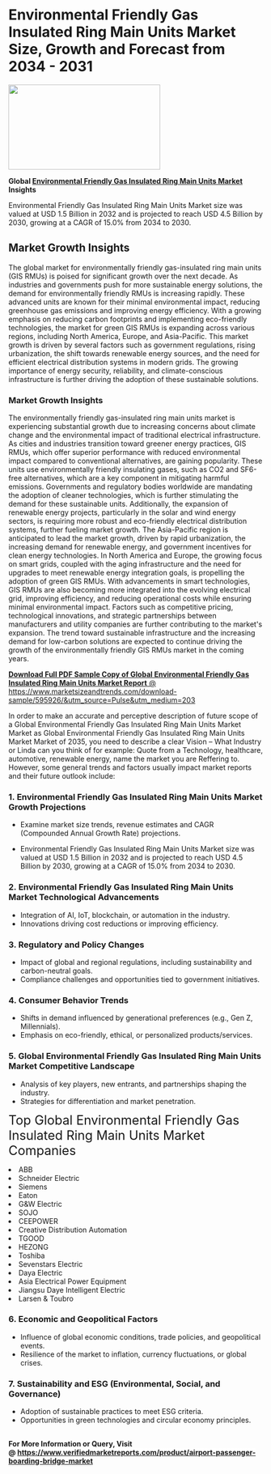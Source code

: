 <H1>Environmental Friendly Gas Insulated Ring Main Units Market Size, Growth and Forecast from 2034 - 2031</H1><img class="aligncenter size-medium wp-image-584254" src="https://thirdeyenews.in/wp-content/uploads/2034/09/Global-Market-Research-300x168.jpeg" alt="" width="300" height="168" /><p><strong>Global&nbsp;<a href="https://www.marketsizeandtrends.com/download-sample/595926/&amp;utm_source=Pulse&amp;utm_medium=203">Environmental Friendly Gas Insulated Ring Main Units Market</a> Insights</strong></p><p>Environmental Friendly Gas Insulated Ring Main Units Market size was valued at USD 1.5 Billion in 2032 and is projected to reach USD 4.5 Billion by 2030, growing at a CAGR of 15.0% from 2034 to 2030.</p><p><h2>Market Growth Insights</h2> <p>The global market for environmentally friendly gas-insulated ring main units (GIS RMUs) is poised for significant growth over the next decade. As industries and governments push for more sustainable energy solutions, the demand for environmentally friendly RMUs is increasing rapidly. These advanced units are known for their minimal environmental impact, reducing greenhouse gas emissions and improving energy efficiency. With a growing emphasis on reducing carbon footprints and implementing eco-friendly technologies, the market for green GIS RMUs is expanding across various regions, including North America, Europe, and Asia-Pacific. This market growth is driven by several factors such as government regulations, rising urbanization, the shift towards renewable energy sources, and the need for efficient electrical distribution systems in modern grids. The growing importance of energy security, reliability, and climate-conscious infrastructure is further driving the adoption of these sustainable solutions.</p> <p><a href="#"></a></p> <h3>Market Growth Insights</h3> <p>The environmentally friendly gas-insulated ring main units market is experiencing substantial growth due to increasing concerns about climate change and the environmental impact of traditional electrical infrastructure. As cities and industries transition toward greener energy practices, GIS RMUs, which offer superior performance with reduced environmental impact compared to conventional alternatives, are gaining popularity. These units use environmentally friendly insulating gases, such as CO2 and SF6-free alternatives, which are a key component in mitigating harmful emissions. Governments and regulatory bodies worldwide are mandating the adoption of cleaner technologies, which is further stimulating the demand for these sustainable units. Additionally, the expansion of renewable energy projects, particularly in the solar and wind energy sectors, is requiring more robust and eco-friendly electrical distribution systems, further fueling market growth. The Asia-Pacific region is anticipated to lead the market growth, driven by rapid urbanization, the increasing demand for renewable energy, and government incentives for clean energy technologies. In North America and Europe, the growing focus on smart grids, coupled with the aging infrastructure and the need for upgrades to meet renewable energy integration goals, is propelling the adoption of green GIS RMUs. With advancements in smart technologies, GIS RMUs are also becoming more integrated into the evolving electrical grid, improving efficiency, and reducing operational costs while ensuring minimal environmental impact. Factors such as competitive pricing, technological innovations, and strategic partnerships between manufacturers and utility companies are further contributing to the market's expansion. The trend toward sustainable infrastructure and the increasing demand for low-carbon solutions are expected to continue driving the growth of the environmentally friendly GIS RMUs market in the coming years. <p><a href="#"></p><p><span class=""><strong>Download Full PDF Sample Copy of Global Environmental Friendly Gas Insulated Ring Main Units Market Report</strong> @ <a href="https://www.marketsizeandtrends.com/download-sample/595926/&amp;utm_source=Pulse&amp;utm_medium=203" target="_blank">https://www.marketsizeandtrends.com/download-sample/595926/&amp;utm_source=Pulse&amp;utm_medium=203</a></span></p><p>In order to make an accurate and perceptive description of future scope of a Global&nbsp;Environmental Friendly Gas Insulated Ring Main Units Market Market as Global&nbsp;Environmental Friendly Gas Insulated Ring Main Units Market Market of 2035, you need to describe a clear Vision &ndash; What Industry or Linda can you think of for example: Quote from a Technology, healthcare, automotive, renewable energy, name the market you are Reffering to. However, some general trends and factors usually impact market reports and their future outlook include:</p><h3>1.&nbsp;<strong>Environmental Friendly Gas Insulated Ring Main Units Market Growth Projections</strong></h3><ul><li>Examine market size trends, revenue estimates and CAGR (Compounded Annual Growth Rate) projections.</li><li><p>Environmental Friendly Gas Insulated Ring Main Units Market size was valued at USD 1.5 Billion in 2032 and is projected to reach USD 4.5 Billion by 2030, growing at a CAGR of 15.0% from 2034 to 2030.</p></li></ul><h3>2.&nbsp;<strong>Environmental Friendly Gas Insulated Ring Main Units Market Technological Advancements</strong></h3><ul><li>Integration of AI, IoT, blockchain, or automation in the industry.</li><li>Innovations driving cost reductions or improving efficiency.</li></ul><h3>3.&nbsp;<strong>Regulatory and Policy Changes</strong></h3><ul><li>Impact of global and regional regulations, including sustainability and carbon-neutral goals.</li><li>Compliance challenges and opportunities tied to government initiatives.</li></ul><h3>4.&nbsp;<strong>Consumer Behavior Trends</strong></h3><ul><li>Shifts in demand influenced by generational preferences (e.g., Gen Z, Millennials).</li><li>Emphasis on eco-friendly, ethical, or personalized products/services.</li></ul><h3>5.&nbsp;<strong>Global Environmental Friendly Gas Insulated Ring Main Units Market Competitive Landscape</strong></h3><ul><li>Analysis of key players, new entrants, and partnerships shaping the industry.</li><li>Strategies for differentiation and market penetration.</li></ul><p data-pm-slice="1 1 []"><span style="color: inherit; font-family: inherit; font-size: 25px;">Top Global Environmental Friendly Gas Insulated Ring Main Units Market Companies</span></p><div class="" data-test-id=""><p><li>ABB</li><li> Schneider Electric</li><li> Siemens</li><li> Eaton</li><li> G&W Electric</li><li> SOJO</li><li> CEEPOWER</li><li> Creative Distribution Automation</li><li> TGOOD</li><li> HEZONG</li><li> Toshiba</li><li> Sevenstars Electric</li><li> Daya Electric</li><li> Asia Electrical Power Equipment</li><li> Jiangsu Daye Intelligent Electric</li><li> Larsen & Toubro</li></p></div><h3>6.&nbsp;<strong>Economic and Geopolitical Factors</strong></h3><ul><li>Influence of global economic conditions, trade policies, and geopolitical events.</li><li>Resilience of the market to inflation, currency fluctuations, or global crises.</li></ul><h3>7.&nbsp;<strong>Sustainability and ESG (Environmental, Social, and Governance)</strong></h3><ul><li>Adoption of sustainable practices to meet ESG criteria.</li><li>Opportunities in green technologies and circular economy principles.</li></ul><h2><strong style="font-size: 14px;">For More Information or Query, Visit @&nbsp;</strong><a style="background-color: #ffffff; font-size: 14px;" href="https://www.marketsizeandtrends.com/report/environmental-friendly-gas-insulated-ring-main-units-market/" target="_blank">https://www.verifiedmarketreports.com/product/airport-passenger-boarding-bridge-market</a></h2>
